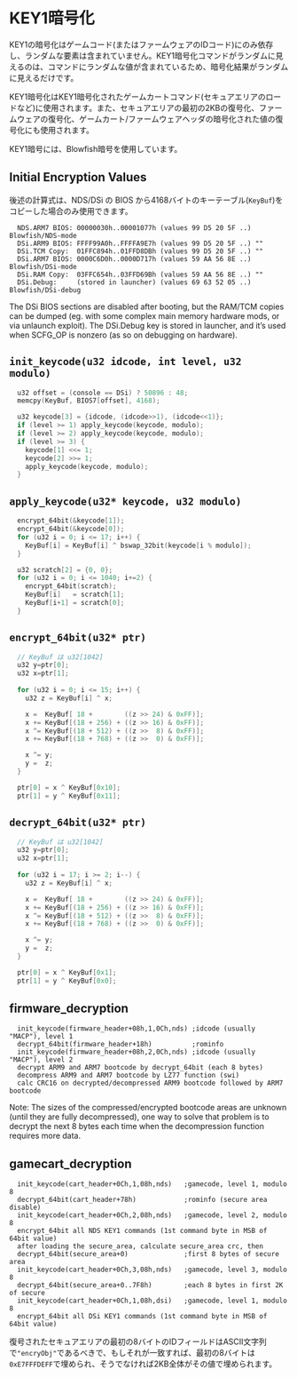 # KEY1暗号化

KEY1の暗号化はゲームコード(またはファームウェアのIDコード)にのみ依存し、ランダムな要素は含まれていません。KEY1暗号化コマンドがランダムに見えるのは、<unencrypted>コマンドにランダムな値が含まれているため、暗号化結果がランダムに見えるだけです。

KEY1暗号化はKEY1暗号化されたゲームカートコマンド(セキュアエリアのロードなど)に使用されます。また、セキュアエリアの最初の2KBの復号化、ファームウェアの復号化、ゲームカート/ファームウェアヘッダの暗号化された値の復号化にも使用されます。

KEY1暗号には、Blowfish暗号を使用しています。

## Initial Encryption Values

後述の計算式は、NDS/DSi の BIOS から4168バイトのキーテーブル(`KeyBuf`)をコピーした場合のみ使用できます。

```
  NDS.ARM7 BIOS: 00000030h..00001077h (values 99 D5 20 5F ..) Blowfish/NDS-mode
  DSi.ARM9 BIOS: FFFF99A0h..FFFFA9E7h (values 99 D5 20 5F ..) ""
  DSi.TCM Copy:  01FFC894h..01FFD8DBh (values 99 D5 20 5F ..) ""
  DSi.ARM7 BIOS: 0000C6D0h..0000D717h (values 59 AA 56 8E ..) Blowfish/DSi-mode
  DSi.RAM Copy:  03FFC654h..03FFD69Bh (values 59 AA 56 8E ..) ""
  DSi.Debug:     (stored in launcher) (values 69 63 52 05 ..) Blowfish/DSi-debug
```

The DSi BIOS sections are disabled after booting, but the RAM/TCM copies can be dumped (eg. with some complex main memory hardware mods, or via unlaunch exploit). The DSi.Debug key is stored in launcher, and it’s used when SCFG_OP is nonzero (as so on debugging on hardware).

## `init_keycode(u32 idcode, int level, u32 modulo)`

```c
  u32 offset = (console == DSi) ? 50896 : 48;
  memcpy(KeyBuf, BIOS7[offset], 4168);

  u32 keycode[3] = {idcode, (idcode>>1), (idcode<<1)};
  if (level >= 1) apply_keycode(keycode, modulo);
  if (level >= 2) apply_keycode(keycode, modulo);
  if (level >= 3) {
    keycode[1] <<= 1;
    keycode[2] >>= 1;
    apply_keycode(keycode, modulo);
  }
```

## `apply_keycode(u32* keycode, u32 modulo)`

```c
  encrypt_64bit(&keycode[1]);
  encrypt_64bit(&keycode[0]);
  for (u32 i = 0; i <= 17; i++) {
    KeyBuf[i] = KeyBuf[i] ^ bswap_32bit(keycode[i % modulo]);
  }

  u32 scratch[2] = {0, 0}; 
  for (u32 i = 0; i <= 1040; i+=2) {
    encrypt_64bit(scratch);
    KeyBuf[i]   = scratch[1];
    KeyBuf[i+1] = scratch[0];
  }
```

## `encrypt_64bit(u32* ptr)`

```c
  // KeyBuf は u32[1042]
  u32 y=ptr[0];
  u32 x=ptr[1];
  
  for (u32 i = 0; i <= 15; i++) {
    u32 z = KeyBuf[i] ^ x;

    x =  KeyBuf[ 18 +        ((z >> 24) & 0xFF)];
    x += KeyBuf[(18 + 256) + ((z >> 16) & 0xFF)];
    x ^= KeyBuf[(18 + 512) + ((z >>  8) & 0xFF)];
    x += KeyBuf[(18 + 768) + ((z >>  0) & 0xFF)];

    x ^= y;
    y =  z;
  }

  ptr[0] = x ^ KeyBuf[0x10];
  ptr[1] = y ^ KeyBuf[0x11];
```

## `decrypt_64bit(u32* ptr)`

```c
  // KeyBuf は u32[1042]
  u32 y=ptr[0];
  u32 x=ptr[1];
  
  for (u32 i = 17; i >= 2; i--) {
    u32 z = KeyBuf[i] ^ x;

    x =  KeyBuf[ 18 +        ((z >> 24) & 0xFF)];
    x += KeyBuf[(18 + 256) + ((z >> 16) & 0xFF)];
    x ^= KeyBuf[(18 + 512) + ((z >>  8) & 0xFF)];
    x += KeyBuf[(18 + 768) + ((z >>  0) & 0xFF)];

    x ^= y;
    y =  z;
  }

  ptr[0] = x ^ KeyBuf[0x1];
  ptr[1] = y ^ KeyBuf[0x0];
```

## firmware_decryption

```
  init_keycode(firmware_header+08h,1,0Ch,nds) ;idcode (usually "MACP"), level 1
  decrypt_64bit(firmware_header+18h)          ;rominfo
  init_keycode(firmware_header+08h,2,0Ch,nds) ;idcode (usually "MACP"), level 2
  decrypt ARM9 and ARM7 bootcode by decrypt_64bit (each 8 bytes)
  decompress ARM9 and ARM7 bootcode by LZ77 function (swi)
  calc CRC16 on decrypted/decompressed ARM9 bootcode followed by ARM7 bootcode
```

Note: The sizes of the compressed/encrypted bootcode areas are unknown (until they are fully decompressed), one way to solve that problem is to decrypt the next 8 bytes each time when the decompression function requires more data.


## gamecart_decryption

```
  init_keycode(cart_header+0Ch,1,08h,nds)   ;gamecode, level 1, modulo 8
  decrypt_64bit(cart_header+78h)            ;rominfo (secure area disable)
  init_keycode(cart_header+0Ch,2,08h,nds)   ;gamecode, level 2, modulo 8
  encrypt_64bit all NDS KEY1 commands (1st command byte in MSB of 64bit value)
  after loading the secure_area, calculate secure_area crc, then
  decrypt_64bit(secure_area+0)              ;first 8 bytes of secure area
  init_keycode(cart_header+0Ch,3,08h,nds)   ;gamecode, level 3, modulo 8
  decrypt_64bit(secure_area+0..7F8h)        ;each 8 bytes in first 2K of secure
  init_keycode(cart_header+0Ch,1,08h,dsi)   ;gamecode, level 1, modulo 8
  encrypt_64bit all DSi KEY1 commands (1st command byte in MSB of 64bit value)
```

復号されたセキュアエリアの最初の8バイトのIDフィールドはASCII文字列で`"encryObj"`であるべきで、もしそれが一致すれば、最初の8バイトは`0xE7FFFDEFF`で埋められ、そうでなければ2KB全体がその値で埋められます。

